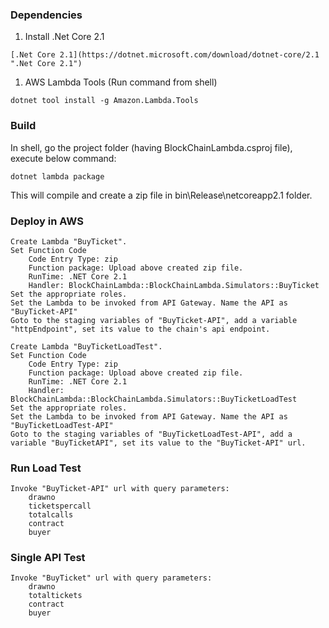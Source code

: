 ### Dependencies
1.  Install .Net Core 2.1
```
[.Net Core 2.1](https://dotnet.microsoft.com/download/dotnet-core/2.1 ".Net Core 2.1")
```
1.  AWS Lambda Tools (Run command from shell)
```
dotnet tool install -g Amazon.Lambda.Tools
```

### Build
In shell, go the project folder (having BlockChainLambda.csproj file), execute below command:
```
dotnet lambda package
```
This will compile and create a zip file in bin\Release\netcoreapp2.1 folder.

### Deploy in AWS
```
Create Lambda "BuyTicket".
Set Function Code
	Code Entry Type: zip
	Function package: Upload above created zip file.
	RunTime: .NET Core 2.1
	Handler: BlockChainLambda::BlockChainLambda.Simulators::BuyTicket
Set the appropriate roles.
Set the Lambda to be invoked from API Gateway. Name the API as "BuyTicket-API"
Goto to the staging variables of "BuyTicket-API", add a variable "httpEndpoint", set its value to the chain's api endpoint.
```
```
Create Lambda "BuyTicketLoadTest".
Set Function Code
	Code Entry Type: zip
	Function package: Upload above created zip file.
	RunTime: .NET Core 2.1
	Handler: BlockChainLambda::BlockChainLambda.Simulators::BuyTicketLoadTest
Set the appropriate roles.
Set the Lambda to be invoked from API Gateway. Name the API as "BuyTicketLoadTest-API"
Goto to the staging variables of "BuyTicketLoadTest-API", add a variable "BuyTicketAPI", set its value to the "BuyTicket-API" url.
```
### Run Load Test
```
Invoke "BuyTicket-API" url with query parameters: 
	drawno
	ticketspercall
	totalcalls
	contract
	buyer
```
### Single API Test
```
Invoke "BuyTicket" url with query parameters: 
	drawno
	totaltickets
	contract
	buyer
```